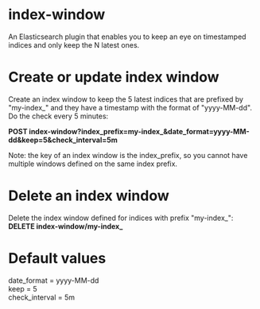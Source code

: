 index-window
============

An Elasticsearch plugin that enables you to keep an eye on timestamped indices and only keep the N latest ones.

Create or update index window
=============================
Create an index window to keep the 5 latest indices that are prefixed by "my-index_" and they have a timestamp with the format of "yyyy-MM-dd". Do the check every 5 minutes:

<b>POST index-window?index_prefix=my-index_&date_format=yyyy-MM-dd&keep=5&check_interval=5m</b>

Note: the key of an index window is the index_prefix, so you cannot have multiple windows defined on the same index prefix.

Delete an index window
======================
Delete the index window defined for indices with prefix "my-index_":<br>
<b>DELETE index-window/my-index_</b>

Default values
==============
date_format = yyyy-MM-dd<br>
keep = 5<br>
check_interval = 5m<br>
